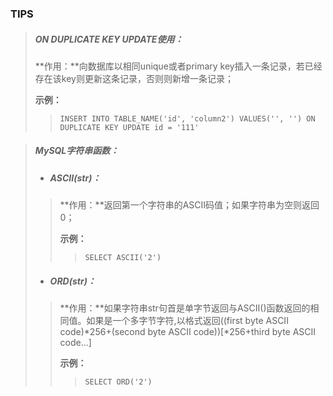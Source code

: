 ### TIPS

> ##### ON DUPLICATE KEY UPDATE使用：
>
> **作用：**向数据库以相同unique或者primary key插入一条记录，若已经存在该key则更新这条记录，否则则新增一条记录；
>
> **示例：**
>
> > ```mysql
> > INSERT INTO TABLE_NAME('id', 'column2') VALUES('', '') ON DUPLICATE KEY UPDATE id = '111'
> > ```
>

> ##### MySQL字符串函数：
>
> - ##### ASCII(str)：
>
> > **作用：**返回第一个字符串的ASCII码值；如果字符串为空则返回0；
> >
> > **示例：**
> >
> > > `````mysql
> > > SELECT ASCII('2')
> > > `````
>
> - ##### ORD(str)：
>
> > **作用：**如果字符串str句首是单字节返回与ASCII()函数返回的相同值。如果是一个多字节字符,以格式返回((first byte ASCII code)*256+(second byte ASCII code))[*256+third byte ASCII code...]  
> >
> > **示例：**
> >
> > > ``````mysql
> > > SELECT ORD('2')
> > > ``````
>
